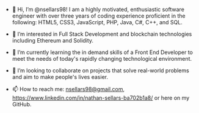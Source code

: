 - 👋 Hi, I’m @nsellars98! I am a highly motivated, enthusiastic software engineer with over three years of coding experience proficient in the following: HTML5, CSS3, JavaScript, PHP, Java, C#, C++, and SQL.

- 👀 I’m interested in Full Stack Development and blockchain technologies including Ethereum and Solidity.
- 🌱 I’m currently learning the in demand skills of a Front End Developer to meet the needs of today's rapidly changing technological environment.
- 💞️ I’m looking to collaborate on projects that solve real-world problems and aim to make people's lives easier.
- 📫 How to reach me: nsellars98@gmail.com, https://www.linkedin.com/in/nathan-sellars-ba702b1a8/ or here on my GitHub.
